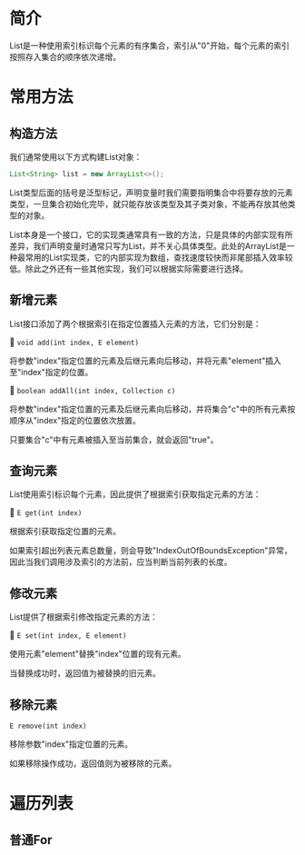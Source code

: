 # 简介
List是一种使用索引标识每个元素的有序集合，索引从"0"开始，每个元素的索引按照存入集合的顺序依次递增。

# 常用方法
## 构造方法
我们通常使用以下方式构建List对象：

```java
List<String> list = new ArrayList<>();
```

List类型后面的括号是泛型标记，声明变量时我们需要指明集合中将要存放的元素类型，一旦集合初始化完毕，就只能存放该类型及其子类对象，不能再存放其他类型的对象。

List本身是一个接口，它的实现类通常具有一致的方法，只是具体的内部实现有所差异，我们声明变量时通常只写为List，并不关心具体类型。此处的ArrayList是一种最常用的List实现类，它的内部实现为数组，查找速度较快而非尾部插入效率较低。除此之外还有一些其他实现，我们可以根据实际需要进行选择。

## 新增元素
List接口添加了两个根据索引在指定位置插入元素的方法，它们分别是：

🔷 `void add(int index, E element)`

将参数"index"指定位置的元素及后继元素向后移动，并将元素"element"插入至"index"指定的位置。

🔷 `boolean addAll(int index, Collection c)`

将参数"index"指定位置的元素及后继元素向后移动，并将集合"c"中的所有元素按顺序从"index"指定的位置依次放置。

只要集合"c"中有元素被插入至当前集合，就会返回"true"。

## 查询元素
List使用索引标识每个元素，因此提供了根据索引获取指定元素的方法：

🔶 `E get(int index)`

根据索引获取指定位置的元素。

如果索引超出列表元素总数量，则会导致"IndexOutOfBoundsException"异常，因此当我们调用涉及索引的方法前，应当判断当前列表的长度。

## 修改元素
List提供了根据索引修改指定元素的方法：

🔷 `E set(int index, E element)`

使用元素"element"替换"index"位置的现有元素。

当替换成功时，返回值为被替换的旧元素。

## 移除元素

`E remove(int index)`

移除参数"index"指定位置的元素。

如果移除操作成功，返回值则为被移除的元素。

# 遍历列表
## 普通For



<!-- TODO

迭代器

遍历集合

foreach 不建议通过临时遍历修改


Map 一对

-->







